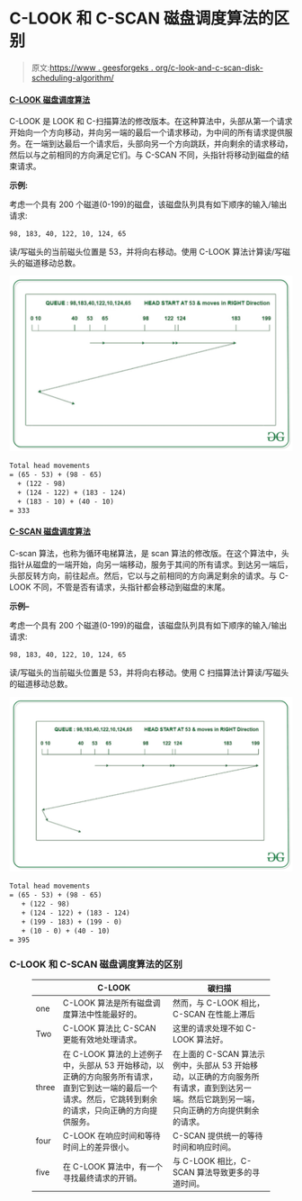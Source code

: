 # C-LOOK 和 C-SCAN 磁盘调度算法的区别

> 原文:[https://www . geesforgeks . org/c-look-and-c-scan-disk-scheduling-algorithm/](https://www.geeksforgeeks.org/difference-between-c-look-and-c-scan-disk-scheduling-algorithm/)

#### **[C-LOOK 磁盘调度算法](https://www.geeksforgeeks.org/c-look-disk-scheduling-algorithm/)**

C-LOOK 是 LOOK 和 C-扫描算法的修改版本。在这种算法中，头部从第一个请求开始向一个方向移动，并向另一端的最后一个请求移动，为中间的所有请求提供服务。在一端到达最后一个请求后，头部向另一个方向跳跃，并向剩余的请求移动，然后以与之前相同的方向满足它们。与 C-SCAN 不同，头指针将移动到磁盘的结束请求。

**示例:**

考虑一个具有 200 个磁道(0-199)的磁盘，该磁盘队列具有如下顺序的输入/输出请求:

```
98, 183, 40, 122, 10, 124, 65

```

读/写磁头的当前磁头位置是 53，并将向右移动。使用 C-LOOK 算法计算读/写磁头的磁道移动总数。

![](img/48a14c49eb6ae873627d56416a743097.png)

```
Total head movements
= (65 - 53) + (98 - 65)
  + (122 - 98)
  + (124 - 122) + (183 - 124)
  + (183 - 10) + (40 - 10)
= 333

```

#### **[C-SCAN 磁盘调度算法](https://www.geeksforgeeks.org/c-scan-disk-scheduling-algorithm/)**

C-scan 算法，也称为循环电梯算法，是 scan 算法的修改版。在这个算法中，头指针从磁盘的一端开始，向另一端移动，服务于其间的所有请求。到达另一端后，头部反转方向，前往起点。然后，它以与之前相同的方向满足剩余的请求。与 C-LOOK 不同，不管是否有请求，头指针都会移动到磁盘的末尾。

**示例–**

考虑一个具有 200 个磁道(0-199)的磁盘，该磁盘队列具有如下顺序的输入/输出请求:

```
98, 183, 40, 122, 10, 124, 65

```

读/写磁头的当前磁头位置是 53，并将向右移动。使用 C 扫描算法计算读/写磁头的磁道移动总数。

![](img/f16f2057e7c5f487701b777c70682b0d.png)

```
Total head movements
= (65 - 53) + (98 - 65)
   + (122 - 98)
   + (124 - 122) + (183 - 124)
   + (199 - 183) + (199 - 0)
   + (10 - 0) + (40 - 10)
= 395

```

### **C-LOOK 和 C-SCAN 磁盘调度算法的区别**

<figure class="table">

|   | **C-LOOK** | **碳扫描** |
| --- | --- | --- |
| one | C-LOOK 算法是所有磁盘调度算法中性能最好的。 | 然而，与 C-LOOK 相比，C-SCAN 在性能上滞后 |
| Two | C-LOOK 算法比 C-SCAN 更能有效地处理请求。 | 这里的请求处理不如 C-LOOK 算法好。 |
| three | 在 C-LOOK 算法的上述例子中，头部从 53 开始移动，以正确的方向服务所有请求，直到它到达一端的最后一个请求。然后，它跳转到剩余的请求，只向正确的方向提供服务。 | 在上面的 C-SCAN 算法示例中，头部从 53 开始移动，以正确的方向服务所有请求，直到到达另一端。然后它跳到另一端，只向正确的方向提供剩余的请求。 |
| four | C-LOOK 在响应时间和等待时间上的差异很小。 | C-SCAN 提供统一的等待时间和响应时间。 |
| five | 在 C-LOOK 算法中，有一个寻找最终请求的开销。 | 与 C-LOOK 相比，C-SCAN 算法导致更多的寻道时间。 |

</figure>